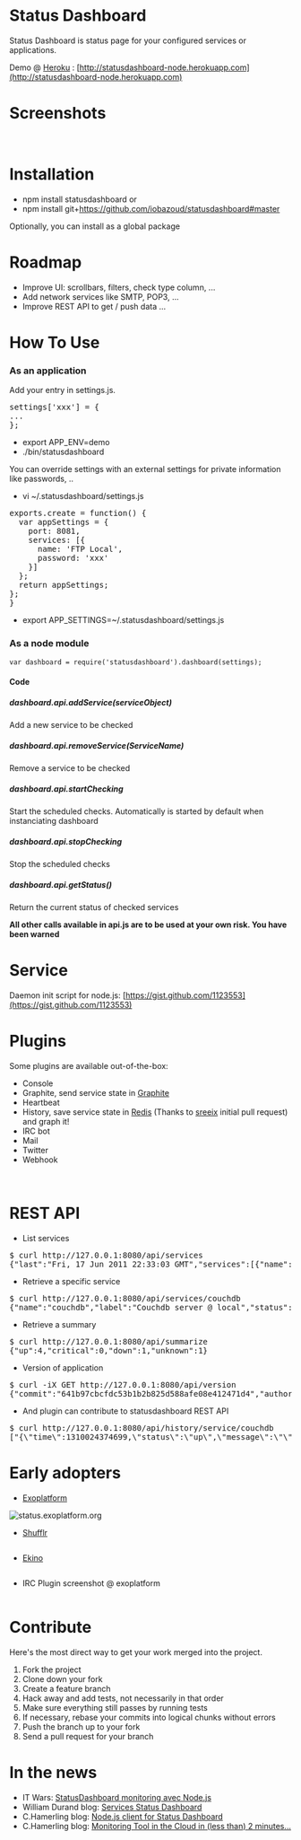 Status Dashboard
=======

Status Dashboard is status page for your configured services or applications.

Demo @ [Heroku](http://heroku.com) : [http://statusdashboard-node.herokuapp.com](http://statusdashboard-node.herokuapp.com)

Screenshots
=======

<img src="http://blog.bazoud.com/images/ssd1.png" alt="">

<img src="http://blog.bazoud.com/images/ssd2.png" alt="">

<img src="http://blog.bazoud.com/images/ssd3.png" alt="">


Installation
============

* npm install statusdashboard
or
* npm install git+https://github.com/iobazoud/statusdashboard#master

Optionally, you can install as a global package

Roadmap
=======
* Improve UI: scrollbars, filters, check type column, ...
* Add network services like SMTP, POP3, ...
* Improve REST API to get / push data
...

How To Use
=======

### As an application

Add your entry in settings.js.

<pre class="json">
settings['xxx'] = {
...
};
</pre>

* export APP_ENV=demo
* ./bin/statusdashboard

You can override settings with an external settings for private information like passwords, ..

* vi ~/.statusdashboard/settings.js
<pre class="json">
exports.create = function() {
  var appSettings = {
    port: 8081,
    services: [{
      name: 'FTP Local',
      password: 'xxx'
    }]
  };
  return appSettings;
};
}</pre>

* export APP_SETTINGS=~/.statusdashboard/settings.js

### As a node module

```
var dashboard = require('statusdashboard').dashboard(settings);
```

#### Code

##### dashboard.api.addService(serviceObject)

Add a new service to be checked

##### dashboard.api.removeService(ServiceName)

Remove a service to be checked

##### dashboard.api.startChecking

Start the scheduled checks. Automatically is started by default when instanciating dashboard

##### dashboard.api.stopChecking

Stop the scheduled checks

##### dashboard.api.getStatus()

Return the current status of checked services

**All other calls available in api.js are to be used at your own risk. You have been warned**

Service
=======

Daemon init script for node.js: [https://gist.github.com/1123553](https://gist.github.com/1123553)

Plugins
=======

Some plugins are available out-of-the-box:

* Console
* Graphite, send service state in [Graphite](http://graphite.wikidot.com/)
* Heartbeat
* History, save service state in <a href="http://redis.io">Redis</a> (Thanks to <a href="https://github.com/sreeix">sreeix</a> initial pull request) and graph it!
* IRC bot
* Mail
* Twitter
* Webhook

<img src="http://blog.bazoud.com/images/ssd7a.png" alt="">

<img src="http://blog.bazoud.com/images/ssd8a.png" alt="">

REST API
=======

* List services
<pre class="terminal">
$ curl http://127.0.0.1:8080/api/services
{"last":"Fri, 17 Jun 2011 22:33:03 GMT","services":[{"name":"couchdb","label":"Couchdb server @ local","status":"up","statusCode":200,"message":""},{"name":"bazoud.free.fr","label":"Olivier Bazoud blog","status":"up","statusCode":200,"message":""},{"name":"bazoud.free.fr","label":"Olivier Bazoud blog test.php","status":"up","statusCode":200,"message":""},{"name":"redis","label":"Redis server @ local","status":"up","statusCode":0,"message":""},{"name":"FTP Local","label":"Ftp @ local","status":"down","statusCode":0,"message":"ECONNREFUSED, Connection refused"},{"name":"PID file","label":"Pid @ local","status":"unknown","statusCode":9,"message":"EBADF, Bad file descriptor '/tmp/terminal.pid'"}],"lastupdate":"Fri, 17 Jun 2011 22:33:08 GMT","summarize":{"lastupdate":"Fri, 17 Jun 2011 22:33:08 GMT","up":3,"critical":0,"down":1,"unknown":2}}
</pre>

* Retrieve a specific service
<pre class="terminal">
$ curl http://127.0.0.1:8080/api/services/couchdb
{"name":"couchdb","label":"Couchdb server @ local","status":"up","statusCode":200,"message":""}
</pre>

* Retrieve a summary
<pre class="terminal">
$ curl http://127.0.0.1:8080/api/summarize
{"up":4,"critical":0,"down":1,"unknown":1}
</pre>

* Version of application
<pre class="terminal">
$ curl -iX GET http://127.0.0.1:8080/api/version
{"commit":"641b97cbcfdc53b1b2b825d588afe08e412471d4","author":"obazoud","committer":"obazoud","date":"Fri, 12 Aug 2011 10:15:27 GMT"}
</pre>

* And plugin can contribute to statusdashboard REST API
<pre class="terminal">
$ curl http://127.0.0.1:8080/api/history/service/couchdb
["{\"time\":1310024374699,\"status\":\"up\",\"message\":\"\",\"code\":200}","{\"time\":1310024379591,\"status\":\"up\",\"message\":\"\",\"code\":200}", ...]
</pre>



Early adopters
=======

* [Exoplatform](http://status.exoplatform.org)

<img src="http://blog.bazoud.com/images/ssd4.png" alt="status.exoplatform.org">

* [Shufflr](https://twitter.com/shufflr)

<img src="http://blog.bazoud.com/images/ssd5.png" alt="">

* [Ekino](http://www.ekino.com)

<img src="http://blog.bazoud.com/images/ssd9.png" alt="">

* IRC Plugin screenshot @ exoplatform

<img src="http://blog.bazoud.com/images/ssd6.png" alt="">

Contribute
=======

Here's the most direct way to get your work merged into the project.

1. Fork the project
2. Clone down your fork
3. Create a feature branch
4. Hack away and add tests, not necessarily in that order
5. Make sure everything still passes by running tests
6. If necessary, rebase your commits into logical chunks without errors
7. Push the branch up to your fork
8. Send a pull request for your branch

In the news
=======

* IT Wars: [StatusDashboard monitoring avec Node.js](http://www.it-wars.com/article265/statusdashboard-monitoring-avec-node-js)
* William Durand blog: [Services Status Dashboard](http://williamdurand.fr/2012/01/16/services-status-dashboard/)
* C.Hamerling blog: [Node.js client for Status Dashboard](http://chamerling.org/2012/10/23/node-js-client-for-status-dashboard/)
* C.Hamerling blog: [Monitoring Tool in the Cloud in (less than) 2 minutes...](http://chamerling.org/2013/01/24/monitoring-tool-in-the-cloud-in-less-than-2-minutes/)
